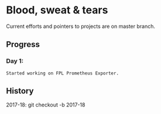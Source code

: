 # Blood, sweat & tears

Current efforts and pointers to projects are on master branch.

## Progress

### Day 1:
```
Started working on FPL Prometheus Exporter.

```


## History

2017-18: git checkout -b 2017-18
